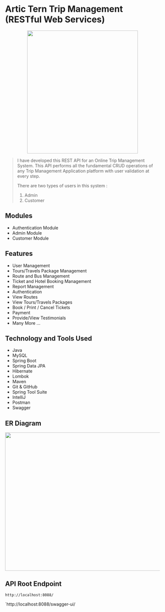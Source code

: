 # Artic Tern Trip Management (RESTful Web Services)

<p align="center">
  <img width="360" height="400" src="https://user-images.githubusercontent.com/103634964/208469028-1faa67b8-598f-4031-a3b3-7dff8894f8de.jpg">
</p>

> I have developed this REST API for an Online Trip Management System. This API performs all the fundamental CRUD operations of any Trip Management Application platform with user validation at every step.
> 
>There are two types of users in this system : 
> 
> 1. Admin
> 2. Customer

## Modules 

- Authentication Module
- Admin Module
- Customer Module

## Features 

- User Management
- Tours/Travels Package Management
- Route and Bus Management
- Ticket and Hotel Booking Management
- Report Management
- Authentication
- View Routes 
- View  Tours/Travels  Packages
- Book / Print / Cancel  Tickets
- Payment  
- Provide/View Testimonials 
- Many More ...

## Technology and Tools Used 

- Java
- MySQL
- Spring Boot
- Spring Data JPA
- Hibernate
- Lombok
- Maven
- Git & GitHub
- Spring Tool Suite
- IntelliJ
- Postman
- Swagger

## ER Diagram

<p align="center">
  <img width="1000" height="450" src="https://user-images.githubusercontent.com/103634964/208469251-00547311-8f93-4c10-8c79-67cde795d5f2.png">
</p>

## API Root Endpoint

`http://localhost:8088/`

`http://localhost:8088/swagger-ui/
